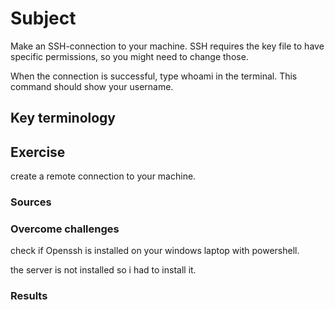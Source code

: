 # Subject
Make an SSH-connection to your machine. SSH requires the key file to have specific permissions, so you might need to change those.  

When the connection is successful, type whoami in the terminal. This command should show your username.  

## Key terminology


## Exercise  
create a remote connection to your machine.

### Sources


### Overcome challenges  
check if Openssh is installed on your windows laptop with powershell.  

the server is not installed so i had to install it.  






### Results